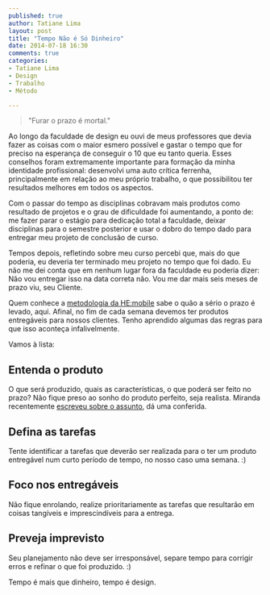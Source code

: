 ```yaml
---
published: true
author: Tatiane Lima
layout: post
title: "Tempo Não é Só Dinheiro"
date: 2014-07-18 16:30
comments: true
categories:
- Tatiane Lima
- Design
- Trabalho
- Método

---
```


>"Furar o prazo é mortal."

Ao longo da faculdade de design eu ouvi de meus professores que devia fazer as coisas com o maior esmero possível e gastar o tempo que for preciso na esperança de conseguir o 10 que eu tanto queria. Esses conselhos foram extremamente importante para formação da minha identidade profissional: desenvolvi uma auto crítica ferrenha, principalmente em relação ao meu próprio trabalho, o que possibilitou ter resultados melhores em todos os aspectos. 

<!--more-->

Com o passar do tempo as disciplinas cobravam mais produtos como resultado de projetos e o grau de dificuldade foi aumentando, a ponto de: me fazer parar o estágio para dedicação total a faculdade, deixar disciplinas para o semestre posterior e usar o dobro do tempo  dado para entregar meu projeto de conclusão de curso. 

Tempos depois, refletindo sobre meu curso percebi que, mais do que poderia, eu deveria ter terminado meu projeto no tempo que foi dado. Eu não me dei conta que em nenhum lugar fora da faculdade eu poderia dizer: Não vou entregar isso na data correta não. Vou me dar mais seis meses de prazo viu, seu Cliente. 

Quem conhece a [metodologia da HE:mobile](http://hemobile.com.br/magica/) sabe o quão a sério o prazo é levado, aqui. Afinal, no fim de cada semana devemos ter produtos entregáveis para nossos clientes. Tenho aprendido algumas das regras para que isso aconteça infalivelmente. 

Vamos à lista:

## Entenda o  produto
O que será produzido, quais as características, o que poderá ser feito no prazo? 
Não fique preso ao sonho do produto perfeito, seja realista. Miranda recentemente [escreveu sobre o assunto](http://hemobile.com.br/blog/2014/06/20/o-empreendedor-e-seu-apego-ao-produto-dos-sonhos/), dá uma conferida.

## Defina as tarefas
Tente identificar a tarefas que deverão ser realizada para o ter um produto entregável num curto período de tempo, no nosso caso uma semana. :)

## Foco nos entregáveis
Não fique enrolando, realize prioritariamente as tarefas que resultarão em coisas tangíveis e imprescindíveis para a entrega. 

## Preveja imprevisto
Seu planejamento não deve ser irresponsável, separe tempo para corrigir erros e refinar o que foi produzido. :) 

Tempo é mais que dinheiro, tempo é design.